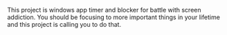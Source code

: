 This project is windows app timer and blocker for battle with screen addiction. You should be focusing to more important things in your lifetime and this project is calling you to do that.
